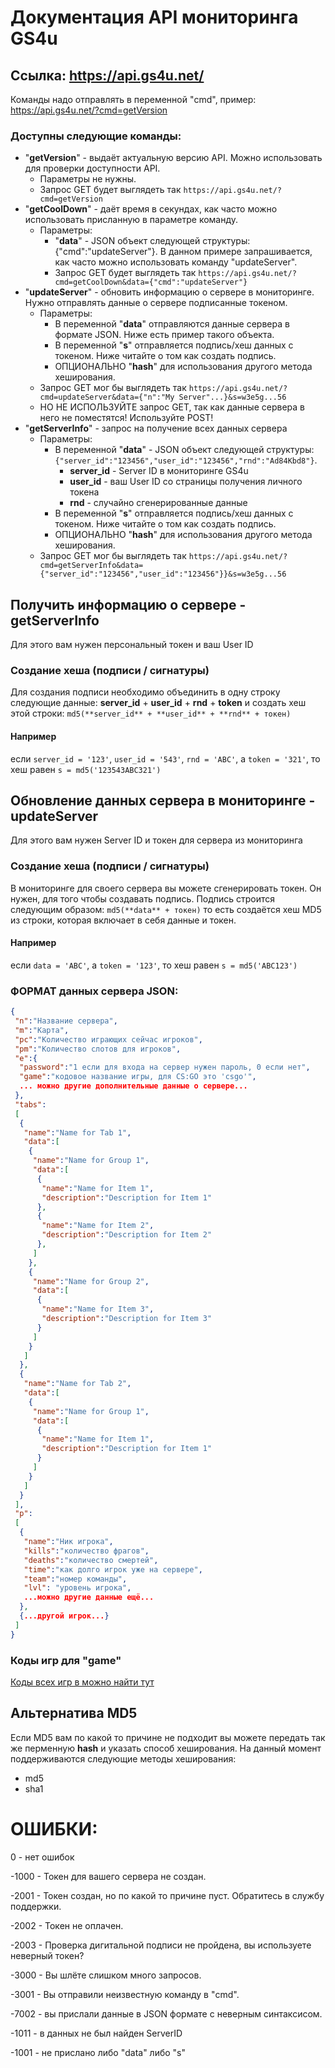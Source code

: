 # Документация API мониторинга GS4u

## Ссылка: https://api.gs4u.net/
Команды надо отправлять в переменной "cmd", пример: https://api.gs4u.net/?cmd=getVersion

### Доступны следующие команды:
* "**getVersion**" - выдаёт актуальную версию API. Можно использовать для проверки доступности API.
  * Параметры не нужны.
  * Запрос GET будет выглядеть так ```https://api.gs4u.net/?cmd=getVersion```
* "**getCoolDown**" - даёт время в секундах, как часто можно использовать присланную в параметре команду.
  * Параметры:
    * "**data**" - JSON объект следующей структуры: {"cmd":"updateServer"}. В данном примере запрашивается, 
      как часто можно использовать команду "updateServer".
    * Запрос GET будет выглядеть так ```https://api.gs4u.net/?cmd=getCoolDown&data={"cmd":"updateServer"}```
* "**updateServer**" - обновить информацию о сервере в мониторинге. Нужно отправлять данные о сервере подписанные токеном. 
  * Параметры:
    * В переменной "**data**" отправляются данные сервера в формате JSON. Ниже есть пример такого объекта.
    * В переменной "**s**" отправляется подпись/хеш данных с токеном. Ниже читайте о том как создать подпись.
    * ОПЦИОНАЛЬНО "**hash**" для использования другого метода хеширования.
  * Запрос GET мог бы выглядеть так ```https://api.gs4u.net/?cmd=updateServer&data={"n":"My Server"...}&s=w3e5g...56```
  * НО НЕ ИСПОЛЬЗУЙТЕ запрос GET, так как данные сервера в него не поместятся! Используйте POST!
* "**getServerInfo**" - запрос на получение всех данных сервера
  * Параметры:
    * В переменной "**data**" - JSON объект следующей структуры: ```{"server_id":"123456","user_id":"123456","rnd":"Ad84Kbd8"}```.
      * **server_id** - Server ID в мониторинге GS4u
      * **user_id** - ваш User ID со страницы получения личного токена
      * **rnd** - случайно сгенерированные данные
    * В переменной "**s**" отправляется подпись/хеш данных с токеном. Ниже читайте о том как создать подпись.
    * ОПЦИОНАЛЬНО "**hash**" для использования другого метода хеширования.
  * Запрос GET мог бы выглядеть так ```https://api.gs4u.net/?cmd=getServerInfo&data={"server_id":"123456","user_id":"123456"}}&s=w3e5g...56```

## Получить информацию о сервере - getServerInfo
Для этого вам нужен персональный токен и ваш User ID

### Создание хеша (подписи / сигнатуры)
Для создания подписи необходимо объединить в одну строку следующие данные:
**server_id** + **user_id** + **rnd** + **token**
и создать хеш этой строки: ```md5(**server_id** + **user_id** + **rnd** + токен)```
#### Например
если ```server_id = '123'```, ```user_id = '543'```, ```rnd = 'ABC'```, а ```token = '321'```, то хеш равен ```s = md5('123543ABC321')```

## Обновление данных сервера в мониторинге - updateServer
Для этого вам нужен Server ID и токен для сервера из мониторинга

### Создание хеша (подписи / сигнатуры)
В мониторинге для своего сервера вы можете сгенерировать токен. 
Он нужен, для того чтобы создавать подпись.
Подпись строится следующим образом: ```md5(**data** + токен)```
то есть создаётся хеш MD5 из строки, которая включает в себя данные и токен.
#### Например
если ```data = 'ABC'```, а ```token = '123'```, то хеш равен ```s = md5('ABC123')```

### ФОРМАТ данных сервера JSON:
```json
{
 "n":"Название сервера",
 "m":"Карта",
 "pc":"Количество играющих сейчас игроков",
 "pm":"Количество слотов для игроков",
 "e":{
  "password":"1 если для входа на сервер нужен пароль, 0 если нет",
  "game":"кодовое название игры, для CS:GO это 'csgo'",
  ... можно другие дополнительные данные о сервере...
 },
 "tabs":
 [
  {
   "name":"Name for Tab 1",
   "data":[
    {
     "name":"Name for Group 1",
     "data":[
      {
       "name":"Name for Item 1",
       "description":"Description for Item 1"
      },
      {
       "name":"Name for Item 2",
       "description":"Description for Item 2"
      },
     ]
    },
    {
     "name":"Name for Group 2",
     "data":[
      {
       "name":"Name for Item 3",
       "description":"Description for Item 3"
      }
     ]
    }
   ]
  },
  {
   "name":"Name for Tab 2",
   "data":[
    {
     "name":"Name for Group 1",
     "data":[
      {
       "name":"Name for Item 1",
       "description":"Description for Item 1"
      }
     ]
    }
   ]
  }
 ],
 "p":
 [
  {
   "name":"Ник игрока",
   "kills":"количество фрагов",
   "deaths":"количество смертей",
   "time":"как долго игрок уже на сервере",
   "team":"номер команды",
   "lvl": "уровень игрока",
   ...можно другие данные ещё...
  },
  {...другой игрок...}
 ]
}
```

### Коды игр для "game"
[Коды всех игр в можно найти тут](README_GAMES.md)

## Альтернатива MD5
Если MD5 вам по какой то причине не подходит вы можете передать так же перменную **hash** и указать способ хеширования.
На данный момент поддерживаются следующие методы хеширования:
* md5
* sha1

# ОШИБКИ:
0 - нет ошибок

-1000 - Токен для вашего сервера не создан.

-2001 - Токен создан, но по какой то причине пуст. Обратитесь в службу поддержки.

-2002 - Токен не оплачен.

-2003 - Проверка дигитальной подписи не пройдена, вы используете неверный токен?

-3000 - Вы шлёте слишком много запросов.

-3001 - Вы отправили неизвестную команду в "cmd".

-7002 - вы прислали данные в JSON формате с неверным синтаксисом.

-1011 - в данных не был найден ServerID

-1001 - не прислано либо "data" либо "s"
